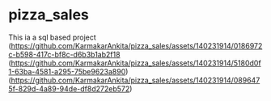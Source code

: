 # pizza_sales
This ia a sql based project
(https://github.com/KarmakarAnkita/pizza_sales/assets/140231914/0186972c-b598-417c-bf8c-d6b3b1ab2f18
(https://github.com/KarmakarAnkita/pizza_sales/assets/140231914/5180d0f1-63ba-4581-a295-75be9623a890)
(https://github.com/KarmakarAnkita/pizza_sales/assets/140231914/0896475f-829d-4a89-94de-df8d272eb572)
